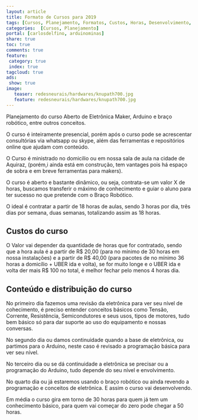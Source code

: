 ```yaml
---
layout: article
title: Formato de Cursos para 2019
tags: [Cursos, Planejamento, Formatos, Custos, Horas, Desenvolvimento, Ementa]
categories:  [Cursos, Planejamento]
portal: [carlosdelfino, arduinominas]
share: true
toc: true
comments: true
feature:
 category: true
 index: true
tagcloud: true
ads:
 show: true
image:
   teaser: redesneurais/hardwares/knupath700.jpg
   feature: redesneurais/hardwares/knupath700.jpg
---
```


Planejamento do curso Aberto de Eletrônica Maker, Arduino e braço robótico, entre outros conceitos.

<!--more-->

O curso é inteiramente presencial, porém após o curso pode se acrescentar consultórias via whatsapp ou skype, além das ferramentas e repositórios online que ajudam com conteúdo.

O Curso é ministrado no domicilio ou em nossa sala de aula na cidade de Aquiraz, (porém,i ainda está em construção, tem vantages pois há espaço de sobra e em breve ferramentas para makers).

O curso é aberto e bastante dinâmico, ou seja, contrata-se um valor X de horas, buscamos transferir o máximo de conhecimento e guiar o aluno para ter sucesso no que pretende com o Braço Robótico.

O ideal é contratar a partir de 18 horas de aulas, sendo 3 horas por dia, três dias por semana, duas semanas, totalizando assim as 18 horas.

## Custos do curso

O Valor vai depender da quantidade de horas que for contratado, sendo que a hora aula é a partir de R$ 20,00 (para no mínimo de 30 horas em nossa instalações) e a partir de R$ 40,00 (para pacotes de no mínimo 36 horas a domicílio + UBER ida e volta), se for muito longe e o UBER ida e volta der mais R$ 100 no total, é melhor fechar pelo menos 4 horas dia.

## Conteúdo e distribuição do curso

No primeiro dia fazemos uma revisão da eletrônica para ver seu nível de cohecimento, é preciso entender conceitos básicos como Tensão, Corrente, Resistência, Semicondutores e seus usos, tipos de motores, tudo bem básico só para dar suporte ao uso do equipamento e nossas conversas.

No segundo dia ou damos continuidade quando a base de eletrônica, ou partimos para o Arduino, neste caso é revisado a programação básica para ver seu nível.

No terceiro dia ou se dá continuidade a eletrônica se precisar ou a programação do Arduino, tudo depende do seu nível e envolvimento.

No quarto dia ou já estaremos usando o braço robótico ou ainda revendo a programação e conceitos de eletrônica.
E assim o curso vai desenvolvendo.

Em média o curso gira em torno de 30 horas para quem já tem um conhecimento básico, para quem vai começar do zero pode chegar a 50 horas.